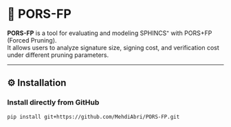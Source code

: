 # 🧩 PORS-FP

**PORS-FP** is a tool for evaluating and modeling SPHINCS⁺ with PORS+FP (Forced Pruning).  
It allows users to analyze signature size, signing cost, and verification cost under different pruning parameters.

---

## ⚙️ Installation

### Install directly from GitHub
```bash
pip install git+https://github.com/MehdiAbri/PORS-FP.git
